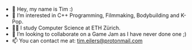 - 👋 Hey, my name is Tim :)
- 👀 I’m interested in C++ Programming, Filmmaking, Bodybuilding and K-Pop.
- 🧑‍🎓 I study Computer Science at ETH Zürich.
- 💞️ I’m looking to collaborate on a Game Jam as I have never done one ;)
- 📫 You can contact me at: tim.eilers@protonmail.com
